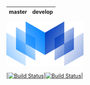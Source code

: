 |master|develop|
|:-----|:------|
[![logo](./logos/mobingi-205x119.png)](https://mobingi.co.jp/)

|[![Build Status](https://travis-ci.org/mobingilabs/sesha3.svg?branch=master)](https://travis-ci.org/mobingilabs/sesha3)|[![Build Status](https://travis-ci.org/mobingilabs/sesha3.svg?branch=develop)](https://travis-ci.org/mobingilabs/sesha3)|
